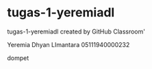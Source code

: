 # tugas-1-yeremiadl
tugas-1-yeremiadl created by GitHub Classroom'

Yeremia Dhyan LImantara 
05111940000232

dompet
